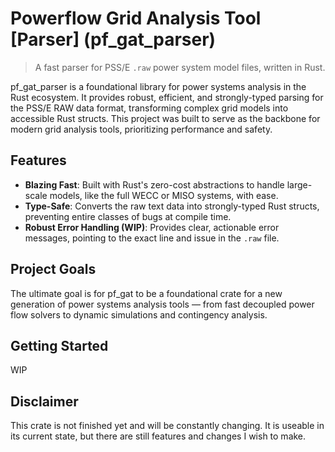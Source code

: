 # Powerflow Grid Analysis Tool \[Parser\] (pf_gat_parser)

> A fast parser for PSS/E `.raw` power system model files, written in Rust.

pf_gat_parser is a foundational library for power systems analysis in the Rust ecosystem. It provides robust, efficient, and strongly-typed parsing for the PSS/E RAW data format, transforming complex grid models into accessible Rust structs. This project was built to serve as the backbone for modern grid analysis tools, prioritizing performance and safety.

## Features

- **Blazing Fast**: Built with Rust's zero-cost abstractions to handle large-scale models, like the full WECC or MISO systems, with ease.
- **Type-Safe**: Converts the raw text data into strongly-typed Rust structs, preventing entire classes of bugs at compile time.
- **Robust Error Handling (WIP)**: Provides clear, actionable error messages, pointing to the exact line and issue in the `.raw` file.

## Project Goals

The ultimate goal is for pf_gat to be a foundational crate for a new generation of power systems analysis tools — from fast decoupled power flow solvers to dynamic simulations and contingency analysis.

## Getting Started
WIP

## Disclaimer
This crate is not finished yet and will be constantly changing. It is useable in its current state, but there are still features and changes I wish to make.